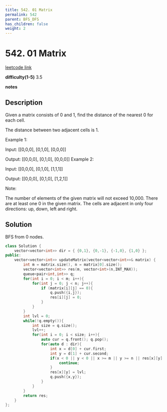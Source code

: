 ```yaml
---
title: 542. 01 Matrix
permalink: 542
parent: BFS_DFS
has_children: false
weight: 2
---
```

# 542. 01 Matrix
[leetcode link](https://leetcode.com/problems/01-matrix/)

**difficulty(1-5)** 
3.5

**notes**   


## Description
Given a matrix consists of 0 and 1, find the distance of the nearest 0 for each cell.

The distance between two adjacent cells is 1.

 

Example 1:

Input:
[[0,0,0],
 [0,1,0],
 [0,0,0]]

Output:
[[0,0,0],
 [0,1,0],
 [0,0,0]]
Example 2:

Input:
[[0,0,0],
 [0,1,0],
 [1,1,1]]

Output:
[[0,0,0],
 [0,1,0],
 [1,2,1]]
 

Note:

The number of elements of the given matrix will not exceed 10,000.
There are at least one 0 in the given matrix.
The cells are adjacent in only four directions: up, down, left and right.

## Solution
BFS from 0 nodes. 

```c++
class Solution {
    vector<vector<int>> dir = { {0,1}, {0,-1}, {-1,0}, {1,0} };
public:
    vector<vector<int>> updateMatrix(vector<vector<int>>& matrix) {
        int m = matrix.size(), n = matrix[0].size();
        vector<vector<int>> res(m, vector<int>(n,INT_MAX));
        queue<pair<int,int>> q;
        for(int i = 0; i < m; i++){
            for(int j = 0; j < n; j++){
                if (matrix[i][j] == 0){
                    q.push({i,j});
                    res[i][j] = 0;
                }
            }
        }
        int lvl = 0;
        while(!q.empty()){
            int size = q.size();
            lvl++;
            for(int i = 0; i < size; i++){
                auto cur = q.front(); q.pop();
                for(auto d : dir){
                    int x = d[0] + cur.first;
                    int y = d[1] + cur.second;
                    if(x < 0 || y < 0 || x >= m || y >= n || res[x][y] <= lvl){
                        continue;
                    }
                    res[x][y] = lvl;
                    q.push({x,y});
                }
            }
        }
        return res;
    }
};
```

 
